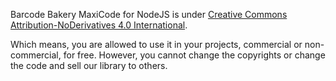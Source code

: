 ﻿Barcode Bakery MaxiCode for NodeJS is under [Creative Commons Attribution-NoDerivatives 4.0 International](https://creativecommons.org/licenses/by-nd/4.0/deed.en).

Which means, you are allowed to use it in your projects, commercial or non-commercial, for free. However, you cannot change the copyrights or change the code and sell our library to others.
